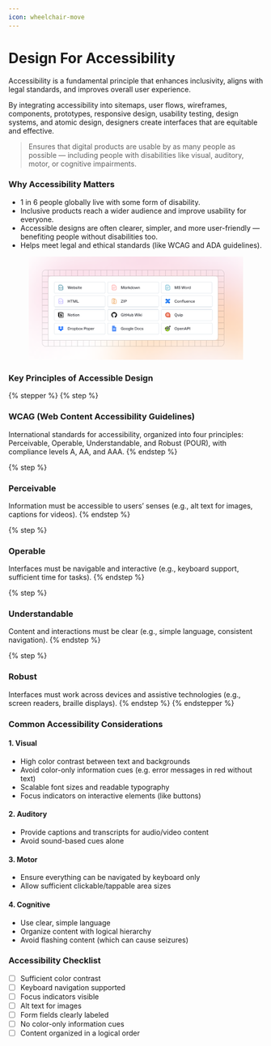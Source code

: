 ```yaml
---
icon: wheelchair-move
---
```


# Design For Accessibility

Accessibility is a fundamental principle that enhances inclusivity, aligns with legal standards, and improves overall user experience.

By integrating accessibility into sitemaps, user flows, wireframes, components, prototypes, responsive design, usability testing, design systems, and atomic design, designers create interfaces that are equitable and effective.

> Ensures that digital products are usable by as many people as possible — including people with disabilities like visual, auditory, motor, or cognitive impairments.

### Why Accessibility Matters

* 1 in 6 people globally live with some form of disability.
* Inclusive products reach a wider audience and improve usability for everyone.
* Accessible designs are often clearer, simpler, and more user-friendly — benefiting people without disabilities too.
* Helps meet legal and ethical standards (like WCAG and ADA guidelines).

<figure><img src="../.gitbook/assets/quickstart-import.png" alt=""><figcaption></figcaption></figure>

### Key Principles of Accessible Design

{% stepper %}
{% step %}
### WCAG (Web Content Accessibility Guidelines)

International standards for accessibility, organized into four principles: Perceivable, Operable, Understandable, and Robust (POUR), with compliance levels A, AA, and AAA.
{% endstep %}

{% step %}
### Perceivable

Information must be accessible to users’ senses (e.g., alt text for images, captions for videos).
{% endstep %}

{% step %}
### Operable

Interfaces must be navigable and interactive (e.g., keyboard support, sufficient time for tasks).
{% endstep %}

{% step %}
### Understandable

Content and interactions must be clear (e.g., simple language, consistent navigation).
{% endstep %}

{% step %}
### Robust

Interfaces must work across devices and assistive technologies (e.g., screen readers, braille displays).
{% endstep %}
{% endstepper %}

### Common Accessibility Considerations

#### 1. Visual

* High color contrast between text and backgrounds
* Avoid color-only information cues (e.g. error messages in red without text)
* Scalable font sizes and readable typography
* Focus indicators on interactive elements (like buttons)

#### 2. Auditory

* Provide captions and transcripts for audio/video content
* Avoid sound-based cues alone

#### 3. Motor

* Ensure everything can be navigated by keyboard only
* Allow sufficient clickable/tappable area sizes

#### 4. Cognitive

* Use clear, simple language
* Organize content with logical hierarchy
* Avoid flashing content (which can cause seizures)

### Accessibility Checklist

* [ ] Sufficient color contrast
* [ ] Keyboard navigation supported
* [ ] Focus indicators visible
* [ ] Alt text for images
* [ ] Form fields clearly labeled
* [ ] No color-only information cues
* [ ] Content organized in a logical order
